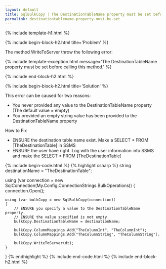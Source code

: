 ```yaml
---
layout: default
title: SqlBulkCopy | The DestinationTableName property must be set before calling this method.
permalink: destinationtablename-property-must-be-set
---
```


{% include template-h1.html %}

{% include begin-block-h2.html title='Problem' %}

<p>
The method WriteToServer throw the following error:
</p>

{% include template-exception.html message='The DestinationTableName property must be set before calling this method.' %}

{% include end-block-h2.html %}

{% include begin-block-h2.html title='Solution' %}

This error can be caused for two reasons:

- You never provided any value to the DestinationTableName property (The default value = empty)
- You provided an empty string value has been provided to the DestinationTableName property

How to Fix

- ENSURE the destination table name exist. Make a SELECT * FROM [TheDestinationTable] in SSMS
- ENSURE the user have right. Log with the user information into SSMS and make the SELECT * FROM [TheDestinationTable]

{% include begin-code.html %}
{% highlight csharp %}
string destinationName = "TheDestinationTable";

using (var connection = new SqlConnection(My.Config.ConnectionStrings.BulkOperations))
{
    connection.Open();

    using (var bulkCopy = new SqlBulkCopy(connection))
    {
        // ENSURE you specify a value to the DestinationTableName property.
        // ENSURE the value specified is not empty.
        bulkCopy.DestinationTableName = destinationName;

        bulkCopy.ColumnMappings.Add("TheColumnInt", "TheColumnInt");
        bulkCopy.ColumnMappings.Add("TheColumnString", "TheColumnString");

        bulkCopy.WriteToServer(dt);
    }
}
{% endhighlight %}
{% include end-code.html %}
{% include end-block-h2.html %}

